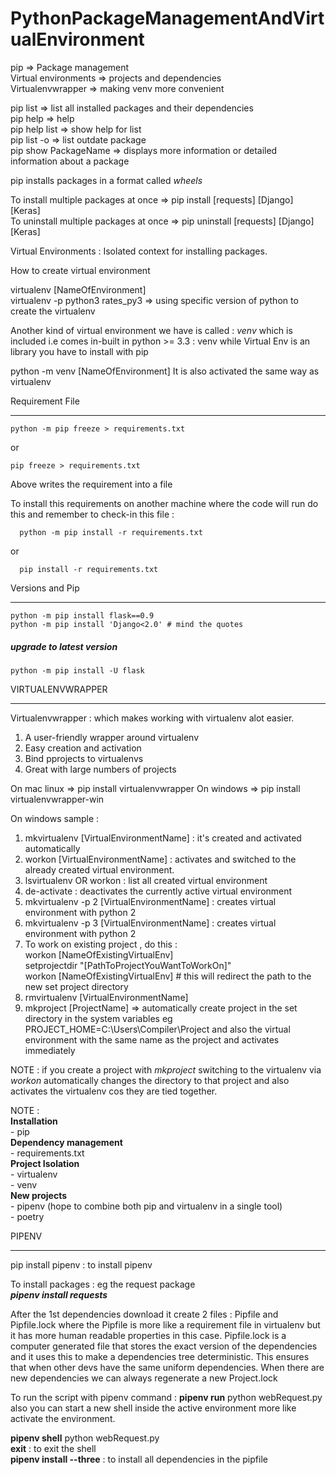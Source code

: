 # PythonPackageManagementAndVirtualEnvironment

pip => Package management    
Virtual environments => projects and dependencies    
Virtualenvwrapper => making venv more convenient  

pip list => list all installed packages and their dependencies  
pip help => help   
pip help list => show help for list  
pip list -o => list outdate package  
pip show PackageName => displays more information or detailed information about a package

pip installs packages in a format called *wheels*

To install multiple packages at once => pip install [requests] [Django] [Keras]   
To uninstall multiple packages at once => pip uninstall [requests] [Django] [Keras] 

Virtual Environments : Isolated context for installing packages.

How to create virtual environment

virtualenv [NameOfEnvironment]  
virtualenv -p python3 rates_py3 => using specific version of python to create the virtualenv

Another kind of virtual environment we have is called :  *venv* which is included i.e comes in-built in python >= 3.3 : venv  while Virtual Env is an library you have to install with pip

python -m venv [NameOfEnvironment]
It is also activated the same way as virtualenv

Requirement File
___
``` 
python -m pip freeze > requirements.txt
```   
or
```
pip freeze > requirements.txt
``` 
Above writes the requirement into a file

To install this requirements on another machine where the code will run do this and remember to check-in this file :  
```
  python -m pip install -r requirements.txt
```
or
```
  pip install -r requirements.txt
```  

Versions and Pip
___
```
python -m pip install flask==0.9   
python -m pip install 'Django<2.0' # mind the quotes
```

##### upgrade to latest version
```
python -m pip install -U flask 
```

VIRTUALENVWRAPPER
___

Virtualenvwrapper : which makes working with virtualenv alot easier.     
1. A user-friendly wrapper around virtualenv
2. Easy creation and activation
3. Bind pprojects to virtualenvs
4. Great with large numbers of projects    

On mac linux => pip install virtualenvwrapper
On windows   => pip install virtualenvwrapper-win  

On windows sample :  
 1. mkvirtualenv [VirtualEnvironmentName] : it's created and activated automatically  
2. workon [VirtualEnvironmentName] : activates and switched to the already created virtual environment.  
3. lsvirtualenv OR workon : list all created virtual environment
4. de-activate : deactivates the currently active virtual environment
5. mkvirtualenv -p 2 [VirtualEnvironmentName] : creates virtual environment with python 2 
6. mkvirtualenv -p 3 [VirtualEnvironmentName] : creates virtual environment with python 2 
7. To work on existing project , do this :  
    workon [NameOfExistingVirtualEnv]   
    setprojectdir "[PathToProjectYouWantToWorkOn]"  
    workon [NameOfExistingVirtualEnv]   # this will redirect the path to the new set project directory
8. rmvirtualenv [VirtualEnvironmentName]
9. mkproject [ProjectName] => automatically create project in the set directory in the system variables eg PROJECT_HOME=C:\Users\Compiler\Project and also the virtual environment with the same name as the project and activates immediately
    
NOTE : if you create a project with *mkproject* switching to the virtualenv via *workon* automatically changes the directory to that project and also activates the virtualenv cos they are tied together.

NOTE :    
  **Installation**  
    - pip  
  **Dependency management**   
     - requirements.txt  
  **Project Isolation**  
     - virtualenv  
     - venv   
  **New projects**  
     - pipenv (hope to combine both pip and virtualenv in a single tool)  
     - poetry  
  


  PIPENV
  ___
 pip install pipenv : to install pipenv  
 
 To install packages :  eg the request package   
     ***pipenv install requests***

After the 1st dependencies download it create 2 files : Pipfile and Pipfile.lock where the Pipfile is more like a requirement file in virtualenv but it has more human readable properties in this case. Pipfile.lock is a computer generated file that stores the exact version of the dependencies and it uses this to make a dependencies tree deterministic. This ensures that when other devs have the same uniform dependencies. When there are new dependencies we can always regenerate a new Project.lock

To run the script with pipenv command : **pipenv run** python webRequest.py    
also you can start a new shell inside the active environment more like activate the environment.     

**pipenv shell** python webRequest.py     
**exit**  : to exit the shell  
**pipenv install --three** : to install all dependencies in the pipfile




